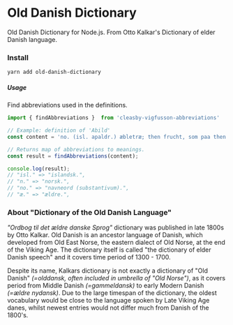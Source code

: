 # Old Danish Dictionary

Old Danish Dictionary for Node.js. From Otto Kalkar's Dictionary of elder Danish language.

### Install

`yarn add old-danish-dictionary`

##### Usage

Find abbreviations used in the definitions.

```javascript
import { findAbbreviations }  from 'cleasby-vigfusson-abbreviations'

// Example: definition of 'Abild'
const content = 'no. (isl. apaldr.) æbletræ; then frucht, som paa then abildhæ staar.'; // etc etc.

// Returns map of abbreviations to meanings.
const result = findAbbreviations(content);

console.log(result);
// "isl." => "islandsk.",
// "n." => "norsk.",
// "no." => "navneord (substantivum).",
// "æ." => "ældre.",


```

### About "Dictionary of the Old Danish Language"

_"Ordbog til det ældre danske Sprog"_ dictionary was published in late 1800s by Otto Kalkar. Old Danish is an ancestor language of Danish, which developed from Old East Norse, the eastern dialect of Old Norse, at the end of the Viking Age. The dictionary itself is called "the dictionary of elder Danish speech" and it covers time period of 1300 - 1700.

Despite its name, Kalkars dictionary is not exactly a dictionary of "Old Danish" _(=olddansk, often included in umbrella of "Old Norse")_, as it covers period from Middle Danish _(=gammeldansk)_ to early Modern Danish _(=ældre nydansk)_. Due to the large timespan of the dictionary, the oldest vocabulary would be close to the language spoken by Late Viking Age danes, whilst newest entries would not differ much from Danish of the 1800's.